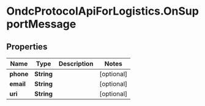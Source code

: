 # OndcProtocolApiForLogistics.OnSupportMessage

## Properties
Name | Type | Description | Notes
------------ | ------------- | ------------- | -------------
**phone** | **String** |  | [optional] 
**email** | **String** |  | [optional] 
**uri** | **String** |  | [optional] 
